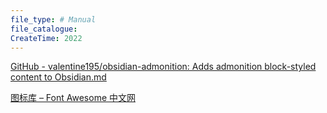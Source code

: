 ```yaml
---
file_type: # Manual
file_catalogue:
CreateTime: 2022
---
```

[GitHub - valentine195/obsidian-admonition: Adds admonition block-styled content to Obsidian.md](https://github.com/valentine195/obsidian-admonition)

[图标库 – Font Awesome 中文网](http://www.fontawesome.com.cn/faicons/)
